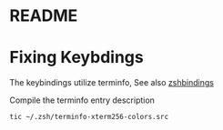 # README

# Fixing Keybdings

The keybindings utilize terminfo, See also [zshbindings](/zshbindings)


Compile the terminfo entry description
```shell
tic ~/.zsh/terminfo-xterm256-colors.src
```
